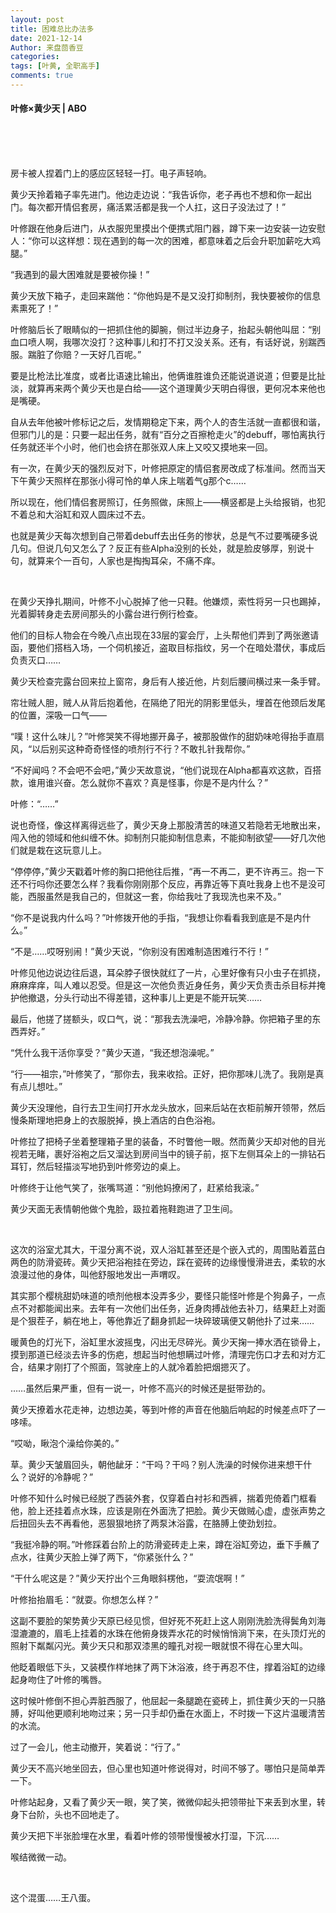 ```yaml
---
layout: post
title: 困难总比办法多
date: 2021-12-14
Author: 来盘茴香豆
categories: 
tags: [叶黄, 全职高手]
comments: true
--- 
```


#### 叶修×黄少天 | ABO


<br/><br/><br/>

房卡被人捏着门上的感应区轻轻一打。电子声轻响。

黄少天拎着箱子率先进门。他边走边说：“我告诉你，老子再也不想和你一起出门。每次都开情侣套房，痛活累活都是我一个人扛，这日子没法过了！”

叶修跟在他身后进门，从衣服兜里摸出个便携式阻门器，蹲下来一边安装一边安慰人：“你可以这样想：现在遇到的每一次的困难，都意味着之后会升职加薪吃大鸡腿。”

“我遇到的最大困难就是要被你操！”

黄少天放下箱子，走回来踹他：“你他妈是不是又没打抑制剂，我快要被你的信息素熏死了！”

叶修脑后长了眼睛似的一把抓住他的脚腕，侧过半边身子，抬起头朝他叫屈：“别血口喷人啊，我哪次没打？这种事儿和打不打又没关系。还有，有话好说，别踹西服。踹脏了你赔？一天好几百呢。”

要是比枪法比准度，或者比语速比输出，他俩谁胜谁负还能说道说道；但要是比扯淡，就算再来两个黄少天也是白给——这个道理黄少天明白得很，更何况本来他也是嘴硬。

自从去年他被叶修标记之后，发情期稳定下来，两个人的杏生活就一直都很和谐，但邪门儿的是：只要一起出任务，就有“百分之百擦枪走火”的debuff，哪怕离执行任务就还半个小时，他们也会挤在那张双人床上又咬又摸地来一回。

有一次，在黄少天的强烈反对下，叶修把原定的情侣套房改成了标准间。然而当天下午黄少天照样在那张小得可怜的单人床上喘着气g那个c……

所以现在，他们情侣套房照订，任务照做，床照上——横竖都是上头给报销，也犯不着总和大浴缸和双人圆床过不去。

也就是黄少天每次想到自己带着debuff去出任务的惨状，总是气不过要嘴硬多说几句。但说几句又怎么了？反正有些Alpha没别的长处，就是脸皮够厚，别说十句，就算来个一百句，人家也是掏掏耳朵，不痛不痒。

 <br/>

在黄少天挣扎期间，叶修不小心脱掉了他一只鞋。他嫌烦，索性将另一只也踢掉，光着脚转身走去房间那头的小露台进行例行检查。

他们的目标人物会在今晚八点出现在33层的宴会厅，上头帮他们弄到了两张邀请函，要他们搭档入场，一个伺机接近，盗取目标指纹，另一个在暗处潜伏，事成后负责灭口……

黄少天检查完露台回来拉上窗帘，身后有人接近他，片刻后腰间横过来一条手臂。

帘壮贼人胆，贼人从背后抱着他，在隔绝了阳光的阴影里低头，埋首在他颈后发尾的位置，深吸一口气——

“噗！这什么味儿？”叶修哭笑不得地挪开鼻子，被那股做作的甜奶味呛得抬手直扇风，“以后别买这种奇奇怪怪的喷剂行不行？不敢扎针我帮你。”

“不好闻吗？不会吧不会吧，”黄少天故意说，“他们说现在Alpha都喜欢这款，百搭款，谁用谁兴奋。怎么就你不喜欢？真是怪事，你是不是内什么？”

叶修：“……”

说也奇怪，像这样离得远些了，黄少天身上那股清苦的味道又若隐若无地散出来，闯入他的领域和他纠缠不休。抑制剂只能抑制信息素，不能抑制欲望——好几次他们就是栽在这玩意儿上。

“停停停，”黄少天戳着叶修的胸口把他往后推，“再一不再二，更不许再三。抱一下还不行吗你还要怎么样？我看你刚刚那个反应，再靠近等下真吐我身上也不是没可能，西服虽然是我自己的，但就这一套，你给我吐了我现洗也来不及。”

“你不是说我内什么吗？”叶修拨开他的手指，“我想让你看看我到底是不是内什么。”

“不是……哎呀别闹！”黄少天说，“你别没有困难制造困难行不行！”

叶修见他边说边往后退，耳朵脖子很快就红了一片，心里好像有只小虫子在抓挠，麻麻痒痒，叫人难以忍受。但是这一次他负责近身任务，黄少天负责击杀目标并掩护他撤退，分头行动出不得差错，这种事儿上更是不能开玩笑……

最后，他搓了搓额头，叹口气，说：“那我去洗澡吧，冷静冷静。你把箱子里的东西弄好。”

“凭什么我干活你享受？”黄少天道，“我还想泡澡呢。”

“行——祖宗，”叶修笑了，“那你去，我来收拾。正好，把你那味儿洗了。我刚是真有点儿想吐。”

黄少天没理他，自行去卫生间打开水龙头放水，回来后站在衣柜前解开领带，然后慢条斯理地把身上的衣服脱掉，换上酒店的白色浴袍。

叶修拉了把椅子坐着整理箱子里的装备，不时瞥他一眼。然而黄少天却对他的目光视若无睹，裹好浴袍之后又溜达到房间当中的镜子前，抠下左侧耳朵上的一排钻石耳钉，然后轻描淡写地扔到叶修旁边的桌上。

叶修终于让他气笑了，张嘴骂道：“别他妈撩闲了，赶紧给我滚。”

黄少天面无表情朝他做个鬼脸，趿拉着拖鞋跑进了卫生间。

<br/>

这次的浴室尤其大，干湿分离不说，双人浴缸甚至还是个嵌入式的，周围贴着蓝白两色的防滑瓷砖。黄少天把浴袍挂在旁边，踩在瓷砖的边缘慢慢滑进去，柔软的水浪漫过他的身体，叫他舒服地发出一声喟叹。

其实那个樱桃甜奶味道的喷剂他根本没弄多少，要怪只能怪叶修是个狗鼻子，一点点不对都能闻出来。去年有一次他们出任务，近身肉搏战他去补刀，结果赶上对面是个狠茬子，躺在地上，等他靠近了翻身抓起一块碎玻璃便又朝他扑了过来……

暖黄色的灯光下，浴缸里水波摇曳，闪出无尽碎光。黄少天掬一捧水洒在锁骨上，摸到那道已经淡去许多的伤疤，想起当时他想瞒过叶修，清理完伤口才去和对方汇合，结果才刚打了个照面，驾驶座上的人就冷着脸把烟摁灭了。

……虽然后果严重，但有一说一，叶修不高兴的时候还是挺带劲的。

黄少天撩着水花走神，边想边美，等到叶修的声音在他脑后响起的时候差点吓了一哆嗦。

“哎呦，瞅泡个澡给你美的。”

草。黄少天皱眉回头，朝他龇牙：“干吗？干吗？别人洗澡的时候你进来想干什么？说好的冷静呢？”

叶修不知什么时候已经脱了西装外套，仅穿着白衬衫和西裤，揣着兜倚着门框看他，脸上还挂着点水珠，应该是刚在外面洗了把脸。黄少天做贼心虚，虚张声势之后扭回头去不再看他，恶狠狠地挤了两泵沐浴露，在胳膊上使劲划拉。

“我挺冷静的啊。”叶修踩着台阶上的防滑瓷砖走上来，蹲在浴缸旁边，垂下手蘸了点水，往黄少天脸上弹了两下，“你紧张什么？”

“干什么呢这是？”黄少天拧出个三角眼斜楞他，“耍流氓啊！”

叶修抬抬眉毛：“就耍。你想怎么样？”

这副不要脸的架势黄少天原已经见惯，但好死不死赶上这人刚刚洗脸洗得鬓角刘海湿漉漉的，眉毛上挂着的水珠在他俯身拨弄水花的时候悄悄淌下来，在头顶灯光的照射下粼粼闪光。黄少天只和那双漆黑的瞳孔对视一眼就恨不得在心里大叫。

他眨着眼低下头，又装模作样地抹了两下沐浴液，终于再忍不住，撑着浴缸的边缘起身吻住了叶修的嘴唇。

这时候叶修倒不担心弄脏西服了，他屈起一条腿跪在瓷砖上，抓住黄少天的一只胳膊，好叫他更顺利地吻过来；另一只手却仍垂在水面上，不时拨一下这片温暖清苦的水流。

过了一会儿，他主动撤开，笑着说：“行了。”

黄少天不高兴地坐回去，但心里也知道叶修说得对，时间不够了。哪怕只是简单弄一下。

叶修站起身，又看了黄少天一眼，笑了笑，微微仰起头把领带扯下来丢到水里，转身下台阶，头也不回地走了。

黄少天把下半张脸埋在水里，看着叶修的领带慢慢被水打湿，下沉……

喉结微微一动。

 <br/>

这个混蛋……王八蛋。

 


<br/><br/><br/>

